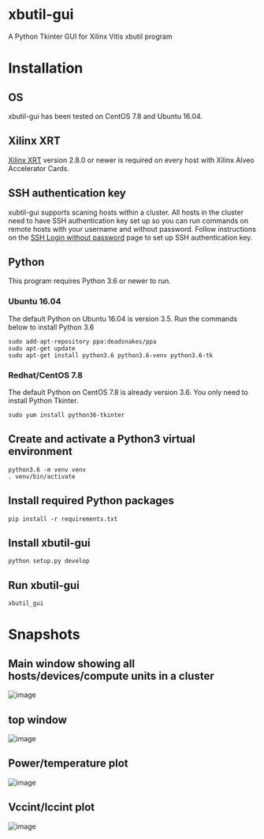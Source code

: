 # xbutil-gui
A Python Tkinter GUI for Xilinx Vitis xbutil program

# Installation
## OS
xbutil-gui has been tested on CentOS 7.8 and Ubuntu 16.04.

## Xilinx XRT
[Xilinx XRT](https://github.com/Xilinx/XRT) version 2.8.0 or newer is required 
on every host with Xilinx Alveo Accelerator Cards.

## SSH authentication key
xubtil-gui supports scaning hosts within a cluster. All hosts in the cluster
need to have SSH authentication key set up so you can run commands on remote
hosts with your username and without password. Follow instructions 
on the [SSH Login without password](https://github.com/jimw567/xbutil-gui/wiki/SSH-login-without-password) page to set up SSH authentication key.


## Python
This program requires Python 3.6 or newer to run. 

### Ubuntu 16.04
The default Python on Ubuntu 16.04 is version 3.5. Run the commands below to 
install Python 3.6
```
sudo add-apt-repository ppa:deadsnakes/ppa
sudo apt-get update
sudo apt-get install python3.6 python3.6-venv python3.6-tk 
```

### Redhat/CentOS 7.8
The default Python on CentOS 7.8 is already version 3.6. You only need to 
install Python Tkinter.
```
sudo yum install python36-tkinter
```


## Create and activate a Python3 virtual environment
```
python3.6 -m venv venv
. venv/bin/activate
```

## Install required Python packages
`pip install -r requirements.txt`

## Install xbutil-gui
`python setup.py develop`

## Run xbutil-gui
`xbutil_gui`

# Snapshots
## Main window showing all hosts/devices/compute units in a cluster
![image](https://user-images.githubusercontent.com/24323762/108950146-9a024780-761a-11eb-92e7-1ad8df0409d5.png)

## top window
![image](https://user-images.githubusercontent.com/24323762/108950267-c7e78c00-761a-11eb-818e-99faac6baaea.png)

## Power/temperature plot
![image](https://user-images.githubusercontent.com/24323762/108950304-d766d500-761a-11eb-87aa-d407ae2e1f29.png)

## Vccint/Iccint plot
![image](https://user-images.githubusercontent.com/24323762/108950325-e2ba0080-761a-11eb-8392-d220b9e90634.png)
